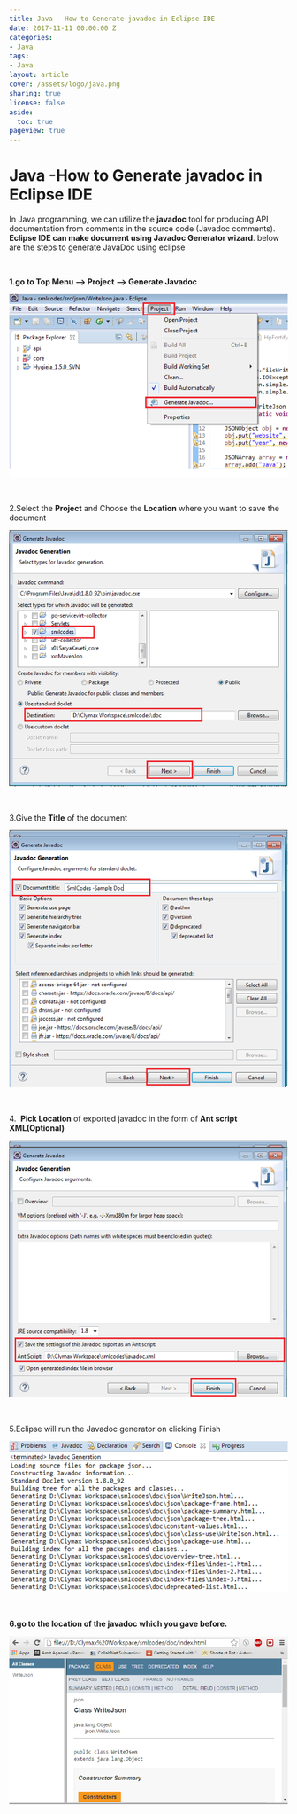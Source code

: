 ```yaml
---
title: Java - How to Generate javadoc in Eclipse IDE
date: 2017-11-11 00:00:00 Z
categories:
- Java
tags:
- Java
layout: article
cover: /assets/logo/java.png
sharing: true
license: false
aside:
  toc: true
pageview: true
---
```


# Java -How to Generate javadoc in Eclipse IDE

In Java programming, we can utilize the **javadoc** tool for producing API
documentation from comments in the source code (Javadoc comments). **Eclipse IDE
can make document using Javadoc Generator wizard**. below are the steps to
generate JavaDoc using eclipse

 

**1.go to Top Menu --\> Project --\> Generate Javadoc**

![how to generate javadoc in eclipse](media/3f33c4c640247f905704ac343ef3be5f.png)

 

2.Select the **Project** and Choose the **Location** where you want to save the
document

![how to generate javadoc in eclipse](media/e7249a8e6f63b3cf3832d11e1f6b237f.png)

 

3.Give the **Title** of the document

![how to generate javadoc in eclipse](media/75ffcc57b2f12f9c7783fed537225934.png)

 

4.  **Pick Location** of exported javadoc in the form of **Ant script
XML(Optional)** 

![how to generate javadoc in eclipse](media/e8a53e7db1c8b85078fbb31470724857.png)

 

5.Eclipse will run the Javadoc generator on clicking Finish

![how to generate javadoc in eclipse](media/b4b1ddf8f1fe45baa7bf3082ba4b2ab9.png)

 

**6.go to the location of the javadoc which you gave before.**

![how to generate javadoc in eclipse](media/79e78f58a50a4e77fd474560753db52e.png)

